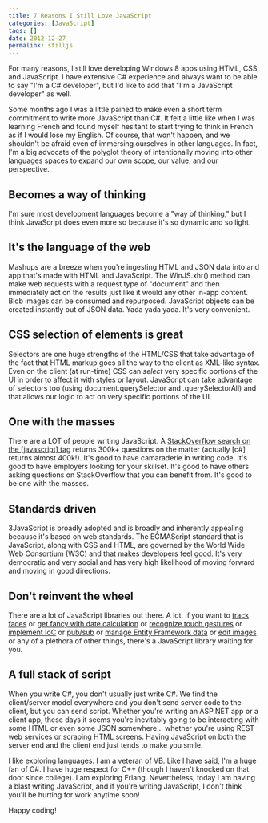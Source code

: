 ```yaml
---
title: 7 Reasons I Still Love JavaScript
categories: [JavaScript]
tags: []
date: 2012-12-27
permalink: stilljs
---
```


For many reasons, I still love developing Windows 8 apps using HTML, CSS, and JavaScript. I have extensive C# experience and always want to be able to say "I'm a C# developer", but I'd like to add that "I'm a JavaScript developer" as well.
<!-- more -->

Some months ago I was a little pained to make even a short term commitment to write more JavaScript than C#. It felt a little like when I was learning French and found myself hesitant to start trying to think in French as if I would lose my English. Of course, that won't happen, and we shouldn't be afraid even of immersing ourselves in other languages. In fact, I'm a big advocate of the polyglot theory of intentionally moving into other languages spaces to expand our own scope, our value, and our perspective.

## Becomes a way of thinking

I'm sure most development languages become a "way of thinking," but I think JavaScript does even more so because it's so dynamic and so light.

## It's the language of the web

Mashups are a breeze when you're ingesting HTML and JSON data into and app that's made with HTML and JavaScript. The WinJS.xhr() method can make web requests with a request type of "document" and then immediately act on the results just like it would any other in-app content. Blob images can be consumed and repurposed. JavaScript objects can be created instantly out of JSON data. Yada yada yada. It's very convenient.

## CSS selection of elements is great

Selectors are one huge strengths of the HTML/CSS that take advantage of the fact that HTML markup goes all the way to the client as XML-like syntax. Even on the client (at run-time) CSS can _select_ very specific portions of the UI in order to affect it with styles or layout. JavaScript can take advantage of selectors too (using document.querySelector and .querySelectorAll) and that allows our logic to act on very specific portions of the UI.

## One with the masses

There are a LOT of people writing JavaScript. A [StackOverflow search on the [javascript] tag](http://stackoverflow.com/questions/tagged/javascript) returns 300k+ questions on the matter (actually [c#] returns almost 400k!). It's good to have camaraderie in writing code. It's good to have employers looking for your skillset. It's good to have others asking questions on StackOverflow that you can benefit from. It's good to be one with the masses.

## Standards driven

3JavaScript is broadly adopted and is broadly and inherently appealing because it's based on web standards. The ECMAScript standard that is JavaScript, along with CSS and HTML, are governed by the World Wide Web Consortium (W3C) and that makes developers feel good. It's very democratic and very social and has very high likelihood of moving forward and moving in good directions.

## Don't reinvent the wheel

There are a lot of JavaScript libraries out there. A lot. If you want to [track faces](http://designm.ag/news/html5-video-face-tracking-with-canvas-and-javascript/) or [get fancy with date calculation](http://code.google.com/p/datejs/) or [recognize touch gestures](http://eightmedia.github.com/hammer.js/) or [implement IoC](https://github.com/tgriesser/ioc.js) or [pub/sub](https://github.com/davidchambers/airwaves) or [manage Entity Framework data](http://www.breezejs.com/) or [edit images](https://github.com/narfdre/Editr) or any of a plethora of other things, there's a JavaScript library waiting for you.

## A full stack of script

When you write C#, you don't usually just write C#. We find the client/server model everywhere and you don't send server code to the client, but you can send script. Whether you're writing an ASP.NET app or a client app, these days it seems you're inevitably going to be interacting with some HTML or even some JSON somewhere... whether you're using REST web services or scraping HTML screens. Having JavaScript on both the server end and the client end just tends to make you smile.

I like exploring languages. I am a veteran of VB. Like I have said, I'm a huge fan of C#. I have huge respect for C++ (though I haven't knocked on that door since college). I am exploring Erlang. Nevertheless, today I am having a blast writing JavaScript, and if you're writing JavaScript, I don't think you'll be hurting for work anytime soon!

Happy coding!